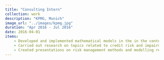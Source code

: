 ```yaml
---
title: "Consulting Intern"
collection: work
description: "KPMG, Munich"
image_url: "../images/kpmg.jpg"
duration: "Apr 2016 - Jul 2016"
date: 2016-04-01
items:
    - Developed and implemented mathematical models in the in the context of credit risk impairment under IFRS 9 in VBA and R
    - Carried out research on topics related to credit risk and impairment under IFRS 9
    - Created presentations on risk management methods and modelling results
---
```


